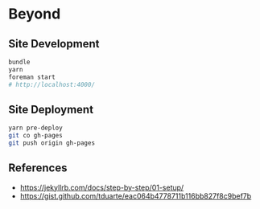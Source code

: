 # Beyond

## Site Development

```bash
bundle
yarn
foreman start
# http://localhost:4000/
```

## Site Deployment

```bash
yarn pre-deploy
git co gh-pages
git push origin gh-pages
```

## References
 - https://jekyllrb.com/docs/step-by-step/01-setup/
 - https://gist.github.com/tduarte/eac064b4778711b116bb827f8c9bef7b
